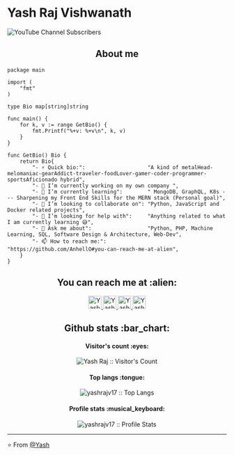 # Yash Raj Vishwanath

![YouTube Channel Subscribers](https://img.shields.io/youtube/channel/subscribers/UC1oSAukVNV0-sPois5JJVPA?logo=youtube&logoColor=red&style=for-the-badge) <h2 align="center">About me</h2>

```golang
package main

import (
	"fmt"
)

type Bio map[string]string

func main() {
	for k, v := range GetBio() {
		fmt.Printf("%+v: %+v\n", k, v)
	}
}

func GetBio() Bio {
	return Bio{
		"- ⚡ Quick bio:":                    "A kind of metalHead-melomaniac-gearAddict-traveler-foodLover-gamer-coder-programmer-sportsAficionado hybrid",
		"- 🔭 I’m currently working on my own company ",
		"- 🌱 I’m currently learning":        " MongoDB, GraphQL, K8s --- Sharpening my Front End Skills for the MERN stack (Personal goal)",
		"- 👯 I’m looking to collaborate on": "Python, JavaScript and Docker related projects",
		"- 🤔 I’m looking for help with":     "Anything related to what I am currently learning 😅",
		"- 💬 Ask me about":                  "Python, PHP, Machine Learning, SQL, Software Design & Architecture, Web-Dev",
		"- 📫 How to reach me:":              "https://github.com/AnhellO#you-can-reach-me-at-alien",
	}
}
```

<h2 align="center">You can reach me at :alien:</h2>

<p align="center">

  <a href="https://www.linkedin.com/in/yash-raj-vishwanath/">
    <img src="https://www.vectorlogo.zone/logos/linkedin/linkedin-icon.svg" alt="Yash Raj Vishwanath's LinkedIn Profile" height="30" width="30">
  </a>

  <a href="https://stackoverflow.com/users/17762033/yash-raj-vishwanath">
    <img src="https://www.vectorlogo.zone/logos/stackoverflow/stackoverflow-icon.svg" alt="Yash Raj Vishwanath's Stack Overflow Profile" height="30" width="30">
  </a>

  
  <a href="https://twitter.com/YashrajVishwan1">
    <img src="https://www.vectorlogo.zone/logos/twitter/twitter-tile.svg" alt="Yash Raj Vishwanath's Twitter Profile" height="30" width="30">
  </a>
  
  <a href="https://www.youtube.com/channel/UC1oSAukVNV0-sPois5JJVPA">
    <img src="https://www.vectorlogo.zone/logos/youtube/youtube-icon.svg" alt="Yash The Geek's YouTube Channel" height="30" width="30">
  </a>
</p>

<h2 align="center">Github stats :bar_chart:</h2>


<h4 align="center">Visitor's count :eyes:</h4>

<p align="center"><img src="https://profile-counter.glitch.me/{yashrajv17}/count.svg" alt="Yash Raj :: Visitor's Count" /></p>

<h4 align="center">Top langs :tongue:</h4>

<p align="center"><img src="https://github-readme-stats.vercel.app/api/top-langs/?username=yashrajv17&langs_count=10&theme=tokyonight&layout=compact" alt="yashrajv17 :: Top Langs" /></p>

<h4 align="center">Profile stats :musical_keyboard:</h4>

<p align="center"><img src="https://github-readme-stats.vercel.app/api?username=yashrajv17&show_icons=true&theme=synthwave" alt="yashrajv17 :: Profile Stats" /></p>

  ---
  
⭐️ From [@Yash](https://github.com/yashrajv17)
